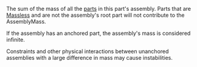 The sum of the mass of all the [parts](https://developer.roblox.com/en-us/api-reference/class/BasePart) in this part's assembly. Parts that are [Massless](https://developer.roblox.com/en-us/api-reference/property/BasePart/Massless) and are not the assembly's root part will not contribute to the AssemblyMass.

If the assembly has an anchored part, the assembly's mass is considered infinite.

Constraints and other physical interactions between unanchored assemblies with a large difference in mass may cause instabilities.